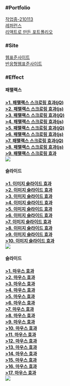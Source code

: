<h3>#Portfolio</h3>
<a href = "http://chohyunjung0107.dothome.co.kr/port/about.html">작업중-210113</a><br>
<a href = "https://chohyunjung0107.github.io/dothome1/index.html">레퍼런스</a><br>
<a href = "https://react201226.web.app/#/">리액트로 만든 포트폴리오</a><br>


<h3>#Site</h3>
<a href = "https://chohyunjung0107.github.io/dothome1/webstandard/index.html">웹표준사이트</a><br>
<a href = "https://chohyunjung0107.github.io/dothome1/responsive/index.html">반응형웹표준사이트</a><br>

<h3>#Effect</h3>
<h4>패랠랙스<h4>
<a href = "https://chohyunjung0107.github.io/dothome1/effect/parallax01-jquery.html">>1. 패랠랙스 스크로링 효과(jQ)</a><br>
<a href = "https://chohyunjung0107.github.io/dothome1/effect/parallax01-javascript.html">>2. 패랠랙스 스크로링 효과(js)</a><br>
<a href = "https://chohyunjung0107.github.io/dothome1/effect/parallax02-jquery.html">>3. 패랠랙스 스크로링 효과(jQ)</a><br>
<a href = "https://chohyunjung0107.github.io/dothome1/effect/parallax02-javascript.html">>4. 패랠랙스 스크로링 효과(js)</a><br>
<a href = "https://chohyunjung0107.github.io/dothome1/effect/parallaxEffect03-jquery.html">>5. 패랠랙스 스크로링 효과(jQ)</a><br>
<a href = "https://chohyunjung0107.github.io/dothome1/effect/parallaxEffect03-javascript.html">>6. 패랠랙스 스크로링 효과(js)</a><br>
<a href = "https://chohyunjung0107.github.io/dothome1/effect/parallaxEffect04-jquery.html">>7. 패랠랙스 스크로링 효과(jQ)</a><br>
<a href = "https://chohyunjung0107.github.io/dothome1/effect/parallaxEffect04-javascript.html">>8. 패랠랙스 스크로링 효과(js)</a><br>
<a href = "https://chohyunjung0107.github.io/dothome1/effect/parallax-vertical1.html">>9. 패랠랙스 스크로링 효과</a><br>
<img src="https://user-images.githubusercontent.com/71998606/104689203-75769e00-5745-11eb-8b60-148c45e7ebfa.jpg">

<h4>슬라이드<h4>
<a href = "https://chohyunjung0107.github.io/dothome1/effect/sliderEffect01-javascript.html">>1. 이미지 슬라이드 효과</a><br>
<a href = "https://chohyunjung0107.github.io/dothome1/effect/sliderEffect01-jquery.html">>2. 이미지 슬라이드 효과</a><br>
<a href = "https://chohyunjung0107.github.io/dothome1/effect/sliderEffect02-javascript.html">>3. 이미지 슬라이드 효과</a><br>
<a href = "https://chohyunjung0107.github.io/dothome1/effect/sliderEffect02-jquery.html">>4. 이미지 슬라이드 효과</a><br>
<a href = "https://chohyunjung0107.github.io/dothome1/effect/sliderEffect03-jquery.html">>5. 이미지 슬라이드 효과</a><br>
<a href = "https://chohyunjung0107.github.io/dothome1/effect/sliderEffect03-javascript.html">>6. 이미지 슬라이드 효과</a><br>
<a href = "https://chohyunjung0107.github.io/dothome1/effect/sliderEffect04-jquery.html">>7. 이미지 슬라이드 효과</a><br>
<a href = "https://chohyunjung0107.github.io/dothome1/effect/sliderEffect05-jquery.html">>8. 이미지 슬라이드 효과</a><br>
<a href = "https://chohyunjung0107.github.io/dothome1/effect/sliderEffect06-jquery.html">>9. 이미지 슬라이드 효과</a><br>
<a href = "https://chohyunjung0107.github.io/dothome1/effect/sliderEffect07-jquery.html">>10. 이미지 슬라이드 효과</a><br>
<img src = "https://user-images.githubusercontent.com/71998606/104688015-a5bd3d00-5743-11eb-964c-cadf78a9b39b.png">
    
<h4>슬라이드<h4>
<a href = "https://chohyunjung0107.github.io/dothome1/effect/mouseEffect01-javascript.html">>1. 마우스 효과</a><br>
<a href = "https://chohyunjung0107.github.io/dothome1/effect/mouseEffect01-jquery.html">>2. 마우스 효과</a><br>
<a href = "https://chohyunjung0107.github.io/dothome1/effect/mouseEffect02-javascript.html">>3. 마우스 효과</a><br>
<a href = "https://chohyunjung0107.github.io/dothome1/effect/mouseEffect02-jquery.html">>4. 마우스 효과</a><br>
<a href = "https://chohyunjung0107.github.io/dothome1/effect/mouseEffect03-javascript.html">>5. 마우스 효과</a><br>
<a href = "https://chohyunjung0107.github.io/dothome1/effect/mouseEffect03-jquery.html">>6. 마우스 효과</a><br>
<a href = "https://chohyunjung0107.github.io/dothome1/effect/mouseEffect04-javascript.html">>7. 마우스 효과</a><br>
<a href = "https://chohyunjung0107.github.io/dothome1/effect/mouseEffect04-jquery.html">>8. 마우스 효과</a><br>
<a href = "https://chohyunjung0107.github.io/dothome1/effect/mouseEffect05-javascript.html">>9. 마우스 효과</a><br>
<a href = "https://chohyunjung0107.github.io/dothome1/effect/mouseEffect05-jquery.html">>10. 마우스 효과</a><br>
<a href = "https://chohyunjung0107.github.io/dothome1/effect/mouseEffect06-javascript.html">>11. 마우스 효과</a><br>
<a href = "https://chohyunjung0107.github.io/dothome1/effect/mouseEffect06-jquery.html">>12. 마우스 효과</a><br>
<a href = "https://chohyunjung0107.github.io/dothome1/effect/mouseEffect07-javascript.html">>13. 마우스 효과</a><br>
<a href = "https://chohyunjung0107.github.io/dothome1/effect/mouseEffect07-jquery.html">>14. 마우스 효과</a><br>
<a href = "https://chohyunjung0107.github.io/dothome1/effect/mouseEffect08-javascript.html">>15. 마우스 효과</a><br>
<a href = "https://chohyunjung0107.github.io/dothome1/effect/mouseEffect08-jquery.html">>16. 마우스 효과</a><br>
<a href = "https://chohyunjung0107.github.io/dothome1/effect/mouseEffect09-javascript.html">>17. 마우스 효과</a><br>
<img src = "https://user-images.githubusercontent.com/71998606/104689807-912e7400-5746-11eb-923d-b49d0b9da606.jpg">














    


